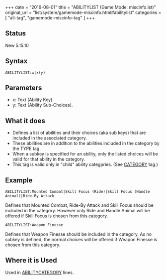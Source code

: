 +++
date = "2016-08-01"
title = "ABILITYLIST (Game Mode: miscinfo.lst)"
original_url = "list/system/gamemode-miscinfo.html#abilitylist"
categories = [ "all-tag", "gamemode-miscinfo-tag" ]
+++

## Status

New 5.15.10

## Syntax

`ABILITYLIST:x|x(y)`

## Parameters

-   x: Text (Ability Key).
-   y: Text (Ability Sub-Choices).



What it does
------------

-   Defines a list of abilities and their choices (aka sub keys) that
    are included in the associated category.
-   These abilities are in addition to the abilities included in the
    category by the TYPE tag.
-   When a subkey is specified for an ability, only the listed choices
    will be valid for that ability in the category.
-   This tag is valid only in "child" ability categpries. (See
    [CATEGORY](/list/system/gamemode-miscinfo/category.html) tag.)

Example
-------

`ABILITYLIST:Mounted Combat|Skill Focus (Ride)|Skill Focus (Handle Animal)|Ride-By Attack`

Defines that Mounted Combat, Ride-By Attack and Skill Focus should be
included in the category. However only Ride and Handle Animal will be
offered if Skill Focus is chosen from this category.

`ABILITYLIST:Weapon Finesse`

Defines that Weapon Finesse should be included in the category. As no
subkey is defined, the normal choices will be offered if Weapon Finesse
is chosen from this category.

Where it is Used
----------------

Used in
[ABILITYCATEGORY](/list/system/gamemode-miscinfo/abilitycategory.html)
lines.

